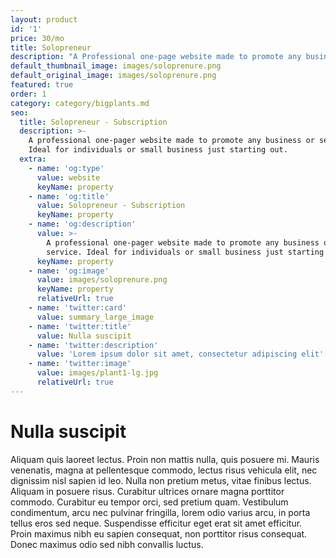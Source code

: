 ```yaml
---
layout: product
id: '1'
price: 30/mo
title: Solopreneur
description: "A Professional one-page website made to promote any business or service. Ideal for businesses or individuals that have just started out or provide a straightforward service.\_Solopreneur works well for Freelancers, Independents and snazzy new Businesses."
default_thumbnail_image: images/soloprenure.png
default_original_image: images/soloprenure.png
featured: true
order: 1
category: category/bigplants.md
seo:
  title: Solopreneur - Subscription
  description: >-
    A professional one-pager website made to promote any business or service.
    Ideal for individuals or small business just starting out.
  extra:
    - name: 'og:type'
      value: website
      keyName: property
    - name: 'og:title'
      value: Solopreneur - Subscription
      keyName: property
    - name: 'og:description'
      value: >-
        A professional one-pager website made to promote any business or
        service. Ideal for individuals or small business just starting out.
      keyName: property
    - name: 'og:image'
      value: images/soloprenure.png
      keyName: property
      relativeUrl: true
    - name: 'twitter:card'
      value: summary_large_image
    - name: 'twitter:title'
      value: Nulla suscipit
    - name: 'twitter:description'
      value: 'Lorem ipsum dolor sit amet, consectetur adipiscing elit'
    - name: 'twitter:image'
      value: images/plant1-lg.jpg
      relativeUrl: true
---
```


# Nulla suscipit

Aliquam quis laoreet lectus. Proin non mattis nulla, quis posuere mi. Mauris venenatis, magna at pellentesque commodo, lectus risus vehicula elit, nec dignissim nisl sapien id leo. Nulla non pretium metus, vitae finibus lectus. Aliquam in posuere risus. Curabitur ultrices ornare magna porttitor commodo. Curabitur eu tempor orci, sed pretium quam. Vestibulum condimentum, arcu nec pulvinar fringilla, lorem odio varius arcu, in porta tellus eros sed neque. Suspendisse efficitur eget erat sit amet efficitur. Proin maximus nibh eu sapien consequat, non porttitor risus consequat. Donec maximus odio sed nibh convallis luctus.